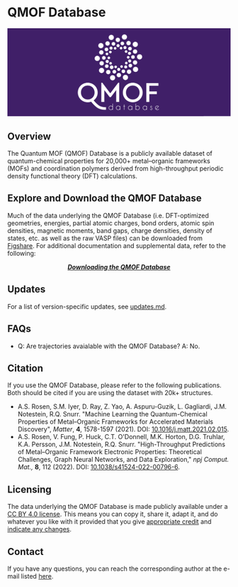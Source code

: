 # QMOF Database

<img src=logo.png>

## Overview

The Quantum MOF (QMOF) Database is a publicly available dataset of quantum-chemical properties for 20,000+ metal–organic frameworks (MOFs) and coordination polymers derived from high-throughput periodic density functional theory (DFT) calculations.

## Explore and Download the QMOF Database

Much of the data underlying the QMOF Database (i.e. DFT-optimized geometries, energies, partial atomic charges, bond orders, atomic spin densities, magnetic moments, band gaps, charge densities, density of states, etc. as well as the raw VASP files) can be downloaded from [Figshare](https://doi.org/10.6084/m9.figshare.13147324). For additional documentation and supplemental data, refer to the following:
<p align="center">
  <a href="https://materialsproject.gitbook.io/materials-project-public-docs/methodology/mof-explorer/downloading-the-data"><b><i>Downloading the QMOF Database</i></b></a>
</p>

## Updates

For a list of version-specific updates, see [updates.md](https://github.com/arosen93/QMOF/blob/main/updates.md).

## FAQs

- Q: Are trajectories avaialable with the QMOF Database? A: No.

## Citation

If you use the QMOF Database, please refer to the following publications. Both should be cited if you are using the dataset with 20k+ structures.

- A.S. Rosen, S.M. Iyer, D. Ray, Z. Yao, A. Aspuru-Guzik, L. Gagliardi, J.M. Notestein, R.Q. Snurr. "Machine Learning the Quantum-Chemical Properties of Metal–Organic Frameworks for Accelerated Materials Discovery", *Matter*, **4**, 1578-1597 (2021). DOI: [10.1016/j.matt.2021.02.015](https://doi.org/10.1016/j.matt.2021.02.015).
- A.S. Rosen, V. Fung, P. Huck, C.T. O'Donnell, M.K. Horton, D.G. Truhlar, K.A. Persson, J.M. Notestein, R.Q. Snurr. "High-Throughput Predictions of Metal–Organic Framework Electronic Properties: Theoretical Challenges, Graph Neural Networks, and Data Exploration," *npj Comput. Mat.,* **8**, 112 (2022). DOI: [10.1038/s41524-022-00796-6](https://doi.org/10.1038/s41524-022-00796-6).

## Licensing

The data underlying the QMOF Database is made publicly available under a [CC BY 4.0 license](https://creativecommons.org/licenses/by/4.0/). This means you can copy it, share it, adapt it, and do whatever you like with it provided that you give [appropriate credit](https://wiki.creativecommons.org/wiki/License_Versions#Detailed_attribution_comparison_chart) and [indicate any changes](https://wiki.creativecommons.org/wiki/License_Versions#Modifications_and_adaptations_must_be_marked_as_such).

## Contact

If you have any questions, you can reach the corresponding author at the e-mail listed [here](https://asrosen.com/contact).

